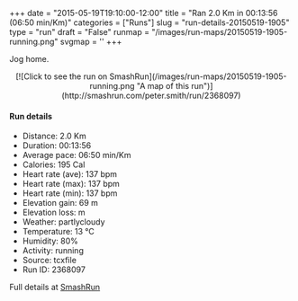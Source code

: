 +++
date = "2015-05-19T19:10:00-12:00"
title = "Ran 2.0 Km in 00:13:56 (06:50 min/Km)"
categories = ["Runs"]
slug = "run-details-20150519-1905"
type = "run"
draft = "False"
runmap = "/images/run-maps/20150519-1905-running.png"
svgmap = '<polyline points="56 0, 56 1, 55 2, 54 3, 54 5, 54 6, 54 7, 54 7, 55 7, 56 7, 58 6, 59 6, 61 6, 63 6, 64 5, 65 5, 65 4, 65 6, 65 6, 64 7, 64 9, 64 10, 64 11, 64 12, 63 14, 62 15, 61 16, 60 17, 60 19, 60 20, 59 21, 59 22, 58 24, 57 25, 57 25, 57 26, 56 27, 55 28, 56 29, 55 30, 55 31, 54 31, 52 32, 53 32, 53 33, 52 34, 53 32, 50 39, 51 39, 50 39, 50 39, 51 40, 51 41, 50 42, 50 43, 48 46, 47 47, 45 51, 44 51, 44 52, 43 53, 43 54, 42 56, 41 57, 40 58, 39 59, 39 60, 39 61, 37 62, 37 63, 36 64, 36 65, 36 66, 35 67, 34 68, 34 69, 35 71, 35 73, 35 75, 35 76, 36 77, 36 78, 36 79, 36 80, 37 82, 37 83, 37 85, 37 86, 37 88, 37 89, 38 90, 38 91, 38 93, 38 94, 38 95, 37 97, 37 98, 38 99, 38 100, 37 100">'
+++

Jog home. 



<!--more-->

<center>
[![Click to see the run on SmashRun](/images/run-maps/20150519-1905-running.png "A map of this run")](http://smashrun.com/peter.smith/run/2368097)
</center>

#### Run details

* Distance: 2.0 Km
* Duration: 00:13:56
* Average pace: 06:50 min/Km
* Calories: 195 Cal
* Heart rate (ave): 137 bpm
* Heart rate (max): 137 bpm
* Heart rate (min): 137 bpm
* Elevation gain: 69 m
* Elevation loss:  m
* Weather: partlycloudy
* Temperature: 13 &deg;C
* Humidity: 80%
* Activity: running
* Source: tcxfile
* Run ID: 2368097

Full details at [SmashRun](http://smashrun.com/peter.smith/run/2368097)